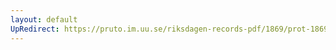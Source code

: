 ```yaml
---
layout: default
UpRedirect: https://pruto.im.uu.se/riksdagen-records-pdf/1869/prot-1869--ak--513/prot-1869--ak--513_032.pdf
---
```

